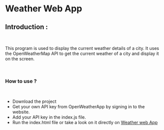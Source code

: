 # Weather Web App


## Introduction :

<br>

This program is used to display the current weather details of a city. It uses the OpenWeatherMap API to get the current weather of a city and display it on the screen.

<br>

<h3> How to use ? </h3>

<br>

<ul>
  <li>Download the project</li>
  <li>Get your own API key from OpenWeatherApp by signing in to the website.</li>
  <li>Add your API key in the index.js file.</li>
  <li>Run the index.html file or take a look on it directly on <a href="https://baba-yaga-1.github.io/WebDev_22/Weather%20Web%20App/">Weather web App</a></li>
</ul>